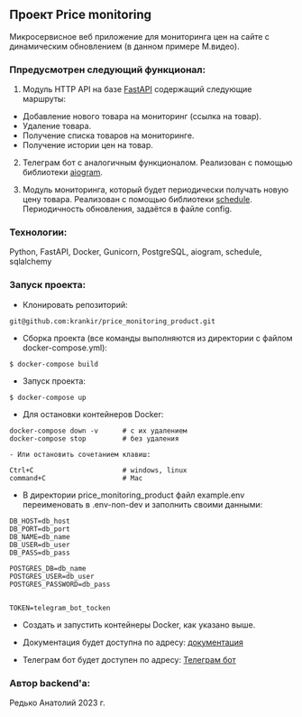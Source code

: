 ## Проект Price monitoring

Микросервисное веб приложение для мониторинга цен на сайте с динамическим обновлением (в данном примере М.видео). 

### Ппредусмотрен следующий функционал:

1. Модуль HTTP API на базе [FastAPI](https://fastapi.tiangolo.com)  содержащий следующие маршруты:
- Добавление нового товара на мониторинг (ссылка на товар).
- Удаление товара. 
- Получение списка товаров на мониторинге. 
- Получение истории цен на товар.

2. Телеграм бот с аналогичным функционалом. Реализован с помощью библиотеки [aiogram](https://aiogram.dev).

3. Модуль мониторинга, который будет периодически получать новую цену товара. Реализован с помощью библиотеки [schedule](https://github.com/dbader/schedule). Периодичность обновления, задаётся в файле config.


### Технологии:

Python, FastAPI, Docker, Gunicorn, PostgreSQL, aiogram, schedule, sqlalchemy

### Запуск проекта:

- Клонировать репозиторий:
```
git@github.com:krankir/price_monitoring_product.git
```
- Сборка проекта (все команды выполняются из директории с файлом docker-compose.yml):
```
$ docker-compose build
```
- Запуск проекта:
```
$ docker-compose up
```
- Для остановки контейнеров Docker:
```
docker-compose down -v      # с их удалением
docker-compose stop         # без удаления

- Или остановить сочетанием клавиш:

Ctrl+C                      # windows, linux
command+C                   # Mac
```

- В директории price_monitoring_product файл example.env переименовать в .env-non-dev и заполнить своими данными:
```
DB_HOST=db_host
DB_PORT=db_port
DB_NAME=db_name
DB_USER=db_user
DB_PASS=db_pass

POSTGRES_DB=db_name
POSTGRES_USER=db_user
POSTGRES_PASSWORD=db_pass


TOKEN=telegram_bot_tocken
```

- Создать и запустить контейнеры Docker, как указано выше.

- Документация будет доступна по адресу: [документация](http://localhost/docs#/)

- Телеграм бот будет доступен по адресу: [Телеграм бот](https://t.me/Mvideo_Scrap_PriceBot)

### Автор backend'а:

Редько Анатолий 2023 г.